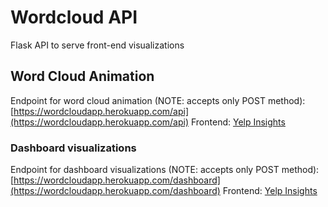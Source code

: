 # Wordcloud API

Flask API to serve front-end visualizations

## Word Cloud Animation

Endpoint for word cloud animation (NOTE: accepts only POST method): 
[https://wordcloudapp.herokuapp.com/api](https://wordcloudapp.herokuapp.com/api)
Frontend: [Yelp Insights](https://yelpinsights.com/)

### Dashboard visualizations

Endpoint for dashboard visualizations (NOTE: accepts only POST method): 
[https://wordcloudapp.herokuapp.com/dashboard](https://wordcloudapp.herokuapp.com/dashboard)
Frontend: [Yelp Insights](https://yelpinsights.com/)
